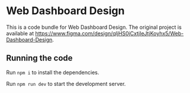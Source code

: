 
  # Web Dashboard Design

  This is a code bundle for Web Dashboard Design. The original project is available at https://www.figma.com/design/qljHS0jCxtjIeJtjKoyhx5/Web-Dashboard-Design.

  ## Running the code

  Run `npm i` to install the dependencies.

  Run `npm run dev` to start the development server.
  